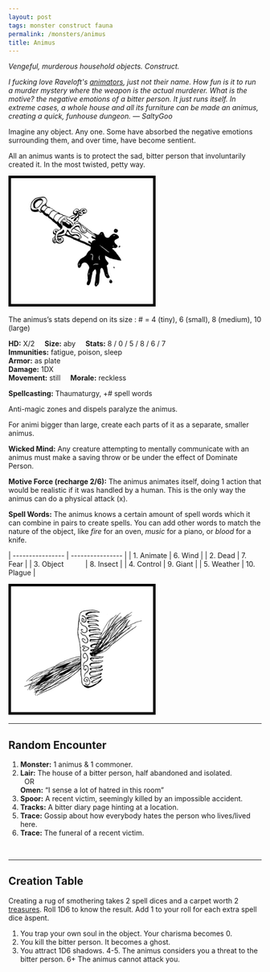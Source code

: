 ```yaml
---
layout: post
tags: monster construct fauna
permalink: /monsters/animus
title: Animus
---
```


*Vengeful, murderous household objects. Construct.*

<span class="alchemy"> *I fucking love Raveloft's [animators](http://adnd.geoshitties.installgentoo.com/mm/animatgr.html), just not their name. How fun is it to run a murder mystery where the weapon is the actual murderer. What is the motive? the negative emotions of a bitter person. It just runs itself. In extreme cases, a whole house and all its furniture can be made an animus, creating a quick, funhouse dungeon. — SaltyGoo* </span>

Imagine any object. Any one. Some have absorbed the negative emotions surrounding them, and over time, have become sentient.

All an animus wants is to protect the sad, bitter person that involuntarily created it. In the most twisted, petty way.

<img src="/images/Animus.png" alt="Animus"  height="250" style="border:5px solid black">

The animus’s stats depend on its size : # = 4 (tiny), 6 (small), 8 (medium), 10 (large)

**HD:** X/2  &nbsp; &nbsp;  **Size:** aby &nbsp; &nbsp; **Stats:**  8 / 0 / 5 / 8 / 6 / 7  <br>
**Immunities:** fatigue, poison, sleep <br>
**Armor:** as plate <br>
**Damage:** 1DX <br>
**Movement:** still &nbsp; &nbsp; **Morale:** reckless <br>

**Spellcasting:** Thaumaturgy, +# spell words

Anti-magic zones and dispels paralyze the animus.

For animi bigger than large, create each parts of it as a separate, smaller animus.

**Wicked Mind:** Any creature attempting to mentally communicate with an animus must make a saving throw or be under the effect of Dominate Person.

**Motive Force (recharge 2/6):** The animus animates itself, doing 1 action that would be realistic if it was handled by a human. This is the only way the animus can do a physical attack (x).

**Spell Words:** The animus knows a certain amount of spell words which it can combine in pairs to create spells. You can add other words to match the nature of the object, like *fire* for an oven, *music* for a piano, or *blood* for a knife.

| ---------------- | ---------------- |
| 1. Animate  |  6. Wind  |
| 2. Dead  |  7. Fear  |
| 3. Object &nbsp; &nbsp; &nbsp; &nbsp; &nbsp; |  8. Insect  |
| 4. Control  |  9. Giant  |
| 5. Weather  |  10. Plague  |

<img src="/images/Animus2.png" alt="Animus"  height="250" style="border:5px solid black">

---

## Random Encounter

1. **Monster:** 1 animus & 1 commoner.
1. **Lair:** The house of a bitter person, half abandoned and isolated. <br>	&nbsp; OR <br>	**Omen:** “I sense a lot of hatred in this room”
1. **Spoor:** A recent victim, seemingly killed by an impossible accident.
1. **Tracks:** A bitter diary page hinting at a location.
1. **Trace:** Gossip about how everybody hates the person who lives/lived here. 
1. **Trace:** The funeral of a recent victim. 

<br>

---

## Creation Table

Creating a rug of smothering takes 2 spell dices and a carpet worth 2 [treasures](https://saltygoo.github.io/2020/11/10/extra-rules#treasures). Roll 1D6 to know the result. Add 1 to your roll for each extra spell dice àspent.

1. You trap your own soul in the object. Your charisma becomes 0.
1. You kill the bitter person. It becomes a ghost.
1. You attract 1D6 shadows.
4-5.	The animus considers you a threat to the bitter person.
6+	The animus cannot attack you.

